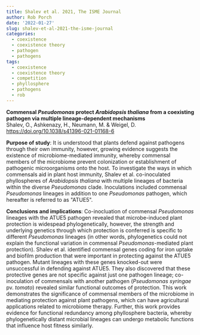 ```yaml
---
title: Shalev et al. 2021, The ISME Journal
author: Rob Porch
date: '2022-01-27'
slug: shalev-et-al-2021-the-isme-journal
categories:
  - coexistence
  - coexistence theory
  - pathogen
  - pathogens
tags:
  - coexistence
  - coexistence theory
  - competition
  - phyllosphere
  - pathogens
  - rob
---
```

**Commensal _Pseudomonas_ protect _Arabidopsis thaliana_ from a coexisting pathogen via multiple lineage-dependent mechanisms**  
Shalev, O., Ashkenazy, H., Neumann, M. & Weigel, D.  
https://doi.org/10.1038/s41396-021-01168-6  

**Purpose of study**: It is understood that plants defend against pathogens through their own immunity, however, growing evidence suggests the existence of microbiome-mediated immunity, whereby commensal members of the microbiome prevent colonization or establishment of pathogenic microorganisms onto the host. To investigate the ways in which commensals aid in plant host immunity, Shalev et al. co-inoculated phyllospheres of *Arabidopsis thaliana* with multiple lineages of bacteria within the diverse *Pseudomonas* clade. Inoculations included commensal *Pseudomonas* lineages in addition to one *Pseudomonas* pathogen, which hereafter is referred to as "ATUE5".

**Conclusions and implications**: Co-inocluation of commensal *Pseudomonas* lineages with the ATUE5 pathogen revealed that microbe-induced plant protection is widespead phylogenetically, however, the strength and underlying genetics through which protection is conferred is specific to different *Pseudomonas* lineages (in other words, phylogenetics could not explain the functional variation in commensal *Pseudomonas*-mediated plant protection). Shalev et al. identified commensal genes coding for iron uptake and biofilm production that were important in protecting against the ATUE5 pathogen. Mutant lineages with these genes knocked-out were unsuccessful in defending against ATUE5. They also discovered that these protective genes are not specific against just one pathogen lineage; co-inoculation of commensals with another pathogen (*Pseudomonas syringae* pv. *tomato*) revealed similar functional outcomes of protection. This work demonstrates the significance of commensal members of the microbiome in mediating protection against plant pathogens, which can have agricultural applications related to microbiome therapy. Further, this work provides evidence for functional redundancy among phyllosphere bacteria, whereby phylogenetically distant microbial lineages can undergo metabolic functions that influence host fitness similarly.
